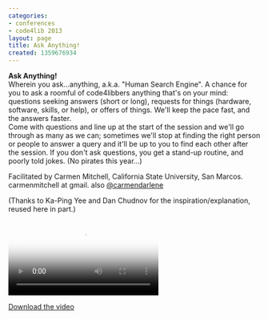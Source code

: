 ```yaml
---
categories:
- conferences
- code4lib 2013
layout: page
title: Ask Anything!
created: 1359676934
---
```

 <strong>Ask Anything!</strong>
<br>
Wherein you ask...anything, a.k.a. "Human Search Engine". A chance for you to ask a roomful of code4libbers anything that's on your mind: questions seeking answers (short or long), requests for things (hardware, software, skills, or help), or offers of things. We'll keep the pace fast, and the answers faster. 
<br>Come with questions and line up at the start of the session and we'll go through as many as we can; sometimes we'll stop at finding the right person or people to answer a query and it'll be up to you to find each other after the session.  If you don't ask questions, you get a stand-up routine, and poorly told jokes. (No pirates this year...)
<p>

Facilitated by Carmen Mitchell, California State University, San Marcos. 
<br>carmenmitchell at gmail. also <a href="http://twitter.com/carmendarlene">@carmendarlene</a>
<br>

(Thanks to Ka-Ping Yee and Dan Chudnov for the inspiration/explanation, reused here in part.)

<video controls="" poster="https://ia801600.us.archive.org/32/items/WedAskAnything/Wed-Ask%20Anything.gif"><source src="https://ia801600.us.archive.org/32/items/WedAskAnything/Wed-Ask%20Anything.mp4" type="video/mp4"><source src="https://ia801600.us.archive.org/32/items/WedAskAnything/Wed-Ask%20Anything.ogv" type="video/ogg"></video><p><a href="https://ia801600.us.archive.org/32/items/WedAskAnything/Wed-Ask%20Anything.mp4">Download the video</a></p>
